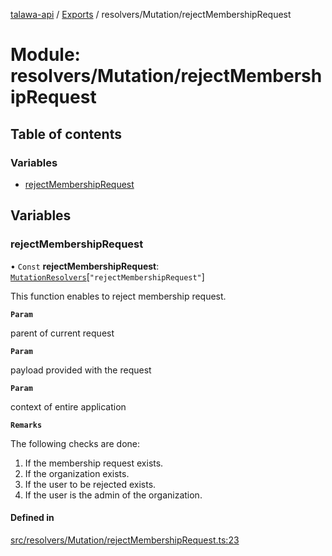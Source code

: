 [talawa-api](../README.md) / [Exports](../modules.md) / resolvers/Mutation/rejectMembershipRequest

# Module: resolvers/Mutation/rejectMembershipRequest

## Table of contents

### Variables

- [rejectMembershipRequest](resolvers_Mutation_rejectMembershipRequest.md#rejectmembershiprequest)

## Variables

### rejectMembershipRequest

• `Const` **rejectMembershipRequest**: [`MutationResolvers`](types_generatedGraphQLTypes.md#mutationresolvers)[``"rejectMembershipRequest"``]

This function enables to reject membership request.

**`Param`**

parent of current request

**`Param`**

payload provided with the request

**`Param`**

context of entire application

**`Remarks`**

The following checks are done:
1. If the membership request exists.
2. If the organization exists.
3. If the user to be rejected exists.
4. If the user is the admin of the organization.

#### Defined in

[src/resolvers/Mutation/rejectMembershipRequest.ts:23](https://github.com/Veer0x1/talawa-api/blob/4ede423/src/resolvers/Mutation/rejectMembershipRequest.ts#L23)
